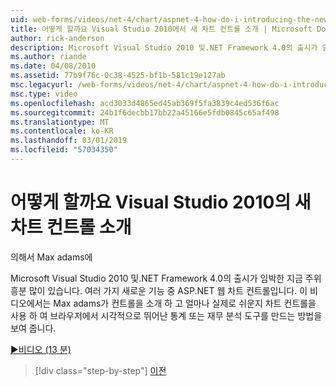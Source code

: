 ```yaml
---
uid: web-forms/videos/net-4/chart/aspnet-4-how-do-i-introducing-the-new-chart-control-in-visual-studio-2010
title: 어떻게 할까요 Visual Studio 2010에서 새 차트 컨트롤 소개 | Microsoft Docs
author: rick-anderson
description: Microsoft Visual Studio 2010 및.NET Framework 4.0의 출시가 임박한 지금 주위 흥분 많이 있습니다. 여러 가지 새로운 기능 간에 ASP.NET...
ms.author: riande
ms.date: 04/08/2010
ms.assetid: 77b9f76c-0c38-4525-bf1b-581c19e127ab
msc.legacyurl: /web-forms/videos/net-4/chart/aspnet-4-how-do-i-introducing-the-new-chart-control-in-visual-studio-2010
msc.type: video
ms.openlocfilehash: acd3033d4865ed45ab369f5fa3839c4ed536f6ac
ms.sourcegitcommit: 24b1f6decbb17bb22a45166e5fdb0845c65af498
ms.translationtype: MT
ms.contentlocale: ko-KR
ms.lasthandoff: 03/01/2019
ms.locfileid: "57034350"
---
```

<a name="how-do-i-introducing-the-new-chart-control-in-visual-studio-2010"></a>어떻게 할까요 Visual Studio 2010의 새 차트 컨트롤 소개
====================
의해서 Max adams에

Microsoft Visual Studio 2010 및.NET Framework 4.0의 출시가 임박한 지금 주위 흥분 많이 있습니다. 여러 가지 새로운 기능 중 ASP.NET 웹 차트 컨트롤입니다. 이 비디오에서는 Max adams가 컨트롤을 소개 하 고 얼마나 실제로 쉬운지 차트 컨트롤을 사용 하 여 브라우저에서 시각적으로 뛰어난 통계 또는 재무 분석 도구를 만드는 방법을 보여 줍니다.

[&#9654;비디오 (13 분)](https://channel9.msdn.com/Blogs/ASP-NET-Site-Videos/aspnet-4-how-do-i-introducing-the-new-chart-control-in-visual-studio-2010)

> [!div class="step-by-step"]
> [이전](aspnet-4-quick-hit-chart-control.md)
